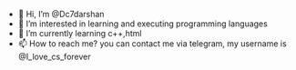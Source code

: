 - 👋 Hi, I’m @Dc7darshan
- 👀 I’m interested in learning and executing programming languages 
- 🌱 I’m currently learning c++,html
- 📫 How to reach me? you can contact me via telegram, my username is @I_love_cs_forever 

<!---
Dc7darshan/Dc7darshan is a ✨ special ✨ repository because its `README.md` (this file) appears on your GitHub profile.
You can click the Preview link to take a look at your changes.
--->
